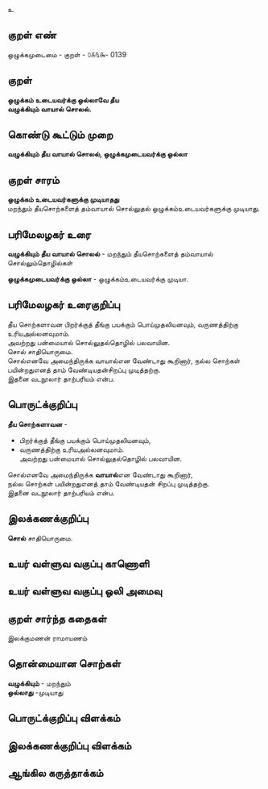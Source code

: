 உ

## குறள் எண் 

ஒழுக்கமுடைமை - குறள் - ௦௧௩௯- 0139  

## குறள் 

**ஒழுக்கம் உடையவர்க்கு ஒல்லாவே தீய  
வழுக்கியும் வாயால் சொலல்.** 

## கொண்டு கூட்டும் முறை

**வழுக்கியும் தீய வாயால் சொலல், ஒழுக்கமுடையவர்க்கு ஒல்லா**  

## குறள் சாரம் 

**ஒழுக்கம் உடையவர்களுக்கு முடியாதது**  
மறந்தும் தீயசொற்களைத் தம்வாயால் சொல்லுதல் ஒழுக்கம்உடையவர்களுக்கு முடியாது.  

## பரிமேலழகர் உரை

**வழுக்கியும் தீய வாயால் சொலல்** - மறந்தும் தீயசொற்களைத் தம்வாயால் சொல்லும்தொழில்கள்  

**ஒழுக்கமுடையவர்க்கு ஒல்லா** - ஒழுக்கம்உடையவர்க்கு முடியா. 

## பரிமேலழகர் உரைகுறிப்பு   

தீய சொற்களாவன பிறர்க்குத் தீங்கு பயக்கும் பொய்முதலியனவும், வருணத்திற்கு உரியஅல்லனவுமாம்.  
அவற்றது பன்மையால் சொல்லுதல்தொழில் பலவாயின.  
சொல் சாதியொருமை.  
சொல்எனவே அமைந்திருக்க வாயால்என வேண்டாது கூறினார், நல்ல சொற்கள் பயின்றதுஎனத் தாம் வேண்டியதன்சிறப்பு முடித்தற்கு.  
இதனை வடநூலார் தாற்பரியம் என்ப.  

## பொருட்க்குறிப்பு 

**தீய சொற்களாவன** -  
* பிறர்க்குத் தீங்கு பயக்கும் பொய்முதலியனவும்,  
* வருணத்திற்கு உரியஅல்லனவுமாம்.  
அவற்றது பன்மையால் சொல்லுதல்தொழில் பலவாயின.   

சொல்எனவே அமைந்திருக்க **வாயால்**என வேண்டாது கூறினார்,  
நல்ல சொற்கள் பயின்றதுஎனத் தாம் வேண்டியதன் சிறப்பு முடித்தற்கு.  
இதனை வடநூலார் தாற்பரியம் என்ப.  

## இலக்கணக்குறிப்பு  

**சொல்** சாதியொருமை. 

## உயர் வள்ளுவ வகுப்பு காணொளி


## உயர் வள்ளுவ வகுப்பு ஒலி அமைவு 

 
## குறள் சார்ந்த கதைகள் 

இலக்குமணன் ராமாயணம்   

## தொன்மையான சொற்கள்

**வழுக்கியும்** - மறந்தும்   
**ஒல்லாது** -முடியாது   

## பொருட்க்குறிப்பு விளக்கம்


## இலக்கணக்குறிப்பு விளக்கம்


## ஆங்கில கருத்தாக்கம் 


